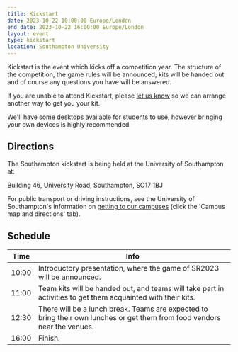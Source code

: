 ```yaml
---
title: Kickstart
date: 2023-10-22 10:00:00 Europe/London
end_date: 2023-10-22 16:00:00 Europe/London
layout: event
type: kickstart
location: Southampton University
---
```


Kickstart is the event which kicks off a competition year. The structure of the
competition, the game rules will be announced, kits will be handed out and of
course any questions you have will be answered.

If you are unable to attend Kickstart, please [let us know][teams-contact] so we
can arrange another way to get you your kit.

We'll have some desktops available for students to use, however bringing your
own devices is highly recommended.

## Directions

The Southampton kickstart is being held at the University of Southampton at:

Building 46,
University Road,
Southampton,
SO17 1BJ

For public transport or driving instructions, see the University of
Southampton's information on [getting to our campuses][soton-campus-directions]
(click the 'Campus map and directions' tab).

## Schedule

| Time  | Info |
|-------|------|
| 10:00 | Introductory presentation, where the game of SR2023 will be announced. |
| 11:00 | Team kits will be handed out, and teams will take part in activities to get them acquainted with their kits. |
| 12:30 | There will be a lunch break. Teams are expected to bring their own lunches or get them from food vendors near the venues. |
| 16:00 | Finish. |

[teams-contact]: mailto:teams@studentrobotics.org
[soton-campus-directions]: https://www.southampton.ac.uk/student-life/campuses/highfield
